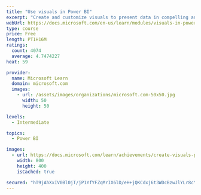 ```yaml
---
title: "Use visuals in Power BI"
excerpt: "Create and customize visuals to present data in compelling and insightful ways."
webUrl: https://docs.microsoft.com/en-us/learn/modules/visuals-in-power-bi/
type: course
price: Free
length: PT1H16M
ratings:
  count: 4074
  average: 4.7474227
heat: 59

provider:
  name: Microsoft Learn
  domain: microsoft.com
  images:
    - url: /assets/images/organizations/microsoft.com-50x50.jpg
      width: 50
      height: 50

levels:
  - Intermediate

topics:
  - Power BI

images:
  - url: https://docs.microsoft.com/learn/achievements/create-visuals-power-bi-desktop-social.png
    width: 800
    height: 400
    isCached: true

secured: "hT9jAhXxIV0Bl0jT/jP1YfYFZqMrIX6lD/eH+jQKCdxj6t3WDcBzwJlYLr8cYVvrMMg4db4AvqVWxkLJNswL1+lzQFPxn69T1olv8ZFKR8RPQfb2vPfKDMUuLDG5kq+e1Wh0PnMUIyhuvQqDkHY372KsTAPx+J1NuGmp2FdkFJv+BHGAftK+K5vmM0unNwNElToZ8qqG1jpIs+HZ0IWtpnqppHCBFmhajaBsU3doam7OyEFIZcWKXtPGtOizdiWE+DuBm0S/yBXZRBLmc7UCpIMSz5E+DBkavS3quSbruMCnUIiYS/IDhwVEFGpqRWxBkKzpQXHrtXES70YMN7HB1ouGdYFgwgrjj/is83To3lU9mnmbaqvMiBBMgq/Epx8CGsUO25F3WoJpFLYN2A8U/nF9tbmWYVta9YLCOW9omtY=;HBw1an9t2WoPnQeP5MRU9Q=="
---
```


